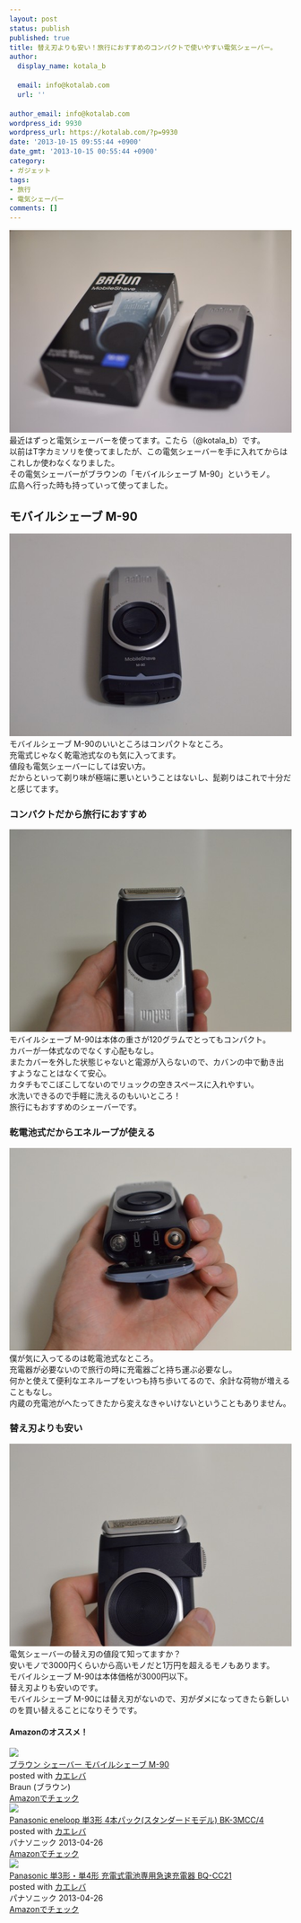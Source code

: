 ```yaml
---
layout: post
status: publish
published: true
title: 替え刃よりも安い！旅行におすすめのコンパクトで使いやすい電気シェーバー。
author:
  display_name: kotala_b

  email: info@kotalab.com
  url: ''

author_email: info@kotalab.com
wordpress_id: 9930
wordpress_url: https://kotalab.com/?p=9930
date: '2013-10-15 09:55:44 +0900'
date_gmt: '2013-10-15 00:55:44 +0900'
category:
- ガジェット
tags:
- 旅行
- 電気シェーバー
comments: []
---
```

<p><img src="/wp-content/uploads/mobileshavem90_131015_01-546x361.jpg" alt="mobileshavem90_131015_01" width="546" height="361" class="alignnone size-large wp-image-9931" /><br />
最近はずっと電気シェーバーを使ってます。こたら（@kotala_b）です。<br />
以前はT字カミソリを使ってましたが、この電気シェーバーを手に入れてからはこれしか使わなくなりました。<br />
その電気シェーバーがブラウンの「モバイルシェーブ M-90」というモノ。<br />
広島へ行った時も持っていって使ってました。<br />
</p>
<!--more-->
<h2>モバイルシェーブ M-90</h2>
<p><img src="/wp-content/uploads/mobileshavem90_131015_02-546x361.jpg" alt="mobileshavem90_131015_02" width="546" height="361" class="alignnone size-large wp-image-9932" /><br />
モバイルシェーブ M-90のいいところはコンパクトなところ。<br />
充電式じゃなく乾電池式なのも気に入ってます。<br />
値段も電気シェーバーにしては安い方。<br />
だからといって剃り味が極端に悪いということはないし、髭剃りはこれで十分だと感じてます。</p>
<h3>コンパクトだから旅行におすすめ</h3>
<p><img src="/wp-content/uploads/mobileshavem90_131015_03-546x361.jpg" alt="mobileshavem90_131015_03" width="546" height="361" class="alignnone size-large wp-image-9933" /><br />
モバイルシェーブ M-90は本体の重さが120グラムでとってもコンパクト。<br />
カバーが一体式なのでなくす心配もなし。<br />
またカバーを外した状態じゃないと電源が入らないので、カバンの中で動き出すようなことはなくて安心。<br />
カタチもでこぼこしてないのでリュックの空きスペースに入れやすい。<br />
水洗いできるので手軽に洗えるのもいいところ！<br />
旅行にもおすすめのシェーバーです。</p>
<h3>乾電池式だからエネループが使える</h3>
<p><img src="/wp-content/uploads/mobileshavem90_131015_05-546x361.jpg" alt="mobileshavem90_131015_05" width="546" height="361" class="alignnone size-large wp-image-9935" /><br />
僕が気に入ってるのは乾電池式なところ。<br />
充電器が必要ないので旅行の時に充電器ごと持ち運ぶ必要なし。<br />
何かと使えて便利なエネループをいつも持ち歩いてるので、余計な荷物が増えることもなし。<br />
内蔵の充電池がへたってきたから変えなきゃいけないということもありません。</p>
<h3>替え刃よりも安い</h3>
<p><img src="/wp-content/uploads/mobileshavem90_131015_04-546x361.jpg" alt="mobileshavem90_131015_04" width="546" height="361" class="alignnone size-large wp-image-9934" /><br />
電気シェーバーの替え刃の値段て知ってますか？<br />
安いモノで3000円くらいから高いモノだと1万円を超えるモノもあります。<br />
モバイルシェーブ M-90は本体価格が3000円以下。<br />
替え刃よりも安いのです。<br />
モバイルシェーブ M-90には替え刃がないので、刃がダメになってきたら新しいのを買い替えることになりそうです。</p>
<h4 class="aam">Amazonのオススメ！</h4>
<div class="kaerebalink-box">
<div class="kaerebalink-image"><a href="https://www.amazon.co.jp/exec/obidos/ASIN/B0033CSGLW/same-22/ref=nosim/" rel="nofollow" target="_blank"><img src="https://images-fe.ssl-images-amazon.com/images/I/41ME%2BkpXULL._SL160_.jpg" style="border: none;" /></a></div>
<div class="kaerebalink-info">
<div class="kaerebalink-name"><a href="https://www.amazon.co.jp/exec/obidos/ASIN/B0033CSGLW/same-22/ref=nosim/" rel="nofollow" target="_blank">ブラウン シェーバー モバイルシェーブ M-90</a>
<div class="kaerebalink-powered-date">posted with <a href="https://kaereba.com" rel="nofollow" target="_blank">カエレバ</a></div>
</div>
<div class="kaerebalink-detail"> Braun (ブラウン)     </div>
<div class="kaerebalink-link1">
<div class="shoplinkamazon"><a href="https://www.amazon.co.jp/gp/search?keywords=M-90&__mk_ja_JP=%83J%83%5E%83J%83i&tag=same-22" rel="nofollow" target="_blank" title="アマゾン" >Amazonでチェック</a></div>
</div>
</div>
<div class="booklink-footer"></div>
</div>
<div class="kaerebalink-box">
<div class="kaerebalink-image"><a href="https://www.amazon.co.jp/exec/obidos/ASIN/B00C48TTKS/same-22/ref=nosim/" rel="nofollow" target="_blank"><img src="https://images-fe.ssl-images-amazon.com/images/I/51K7ad0pC2L._SL160_.jpg" style="border: none;" /></a></div>
<div class="kaerebalink-info">
<div class="kaerebalink-name"><a href="https://www.amazon.co.jp/exec/obidos/ASIN/B00C48TTKS/same-22/ref=nosim/" rel="nofollow" target="_blank">Panasonic eneloop 単3形 4本パック(スタンダードモデル) BK-3MCC/4</a>
<div class="kaerebalink-powered-date">posted with <a href="https://kaereba.com" rel="nofollow" target="_blank">カエレバ</a></div>
</div>
<div class="kaerebalink-detail"> パナソニック 2013-04-26    </div>
<div class="kaerebalink-link1">
<div class="shoplinkamazon"><a href="https://www.amazon.co.jp/gp/search?keywords=BK-3MCC%2F4&__mk_ja_JP=%83J%83%5E%83J%83i&tag=same-22" rel="nofollow" target="_blank" title="アマゾン" >Amazonでチェック</a></div>
</div>
</div>
<div class="booklink-footer"></div>
</div>
<div class="kaerebalink-box">
<div class="kaerebalink-image"><a href="https://www.amazon.co.jp/exec/obidos/ASIN/B00C48WNEW/same-22/ref=nosim/" rel="nofollow" target="_blank"><img src="https://images-fe.ssl-images-amazon.com/images/I/31sCbqca0%2BL._SL160_.jpg" style="border: none;" /></a></div>
<div class="kaerebalink-info">
<div class="kaerebalink-name"><a href="https://www.amazon.co.jp/exec/obidos/ASIN/B00C48WNEW/same-22/ref=nosim/" rel="nofollow" target="_blank">Panasonic 単3形・単4形 充電式電池専用急速充電器 BQ-CC21</a>
<div class="kaerebalink-powered-date">posted with <a href="https://kaereba.com" rel="nofollow" target="_blank">カエレバ</a></div>
</div>
<div class="kaerebalink-detail"> パナソニック 2013-04-26    </div>
<div class="kaerebalink-link1">
<div class="shoplinkamazon"><a href="https://www.amazon.co.jp/gp/search?keywords=BQ-CC21&__mk_ja_JP=%83J%83%5E%83J%83i&tag=same-22" rel="nofollow" target="_blank" title="アマゾン" >Amazonでチェック</a></div>
</div>
</div>
<div class="booklink-footer"></div>
</div>
